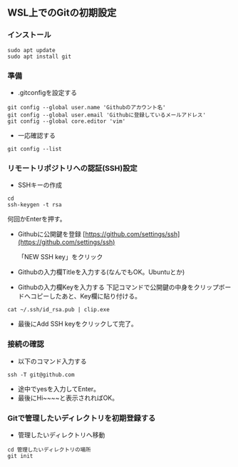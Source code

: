 ## WSL上でのGitの初期設定
### インストール
```
sudo apt update
sudo apt install git
```

### 準備
- .gitconfigを設定する
```
git config --global user.name 'Githubのアカウント名'
git config --global user.email 'Githubに登録しているメールアドレス'
git config --global core.editor 'vim'
```
- 一応確認する
```
git config --list
```

### リモートリポジトリへの認証(SSH)設定
- SSHキーの作成
```
cd
ssh-keygen -t rsa
```
何回かEnterを押す。

- Githubに公開鍵を登録
[https://github.com/settings/ssh](https://github.com/settings/ssh)

    「NEW SSH key」をクリック

- Githubの入力欄Titleを入力する(なんでもOK。Ubuntuとか)
- Githubの入力欄Keyを入力する
    下記コマンドで公開鍵の中身をクリップボードへコピーしたあと、Key欄に貼り付ける。
```
cat ~/.ssh/id_rsa.pub | clip.exe
```
- 最後にAdd SSH keyをクリックして完了。

### 接続の確認
- 以下のコマンド入力する
```
ssh -T git@github.com
```
- 途中でyesを入力してEnter。
- 最後にHi~~~~と表示されればOK。

### Gitで管理したいディレクトリを初期登録する
- 管理したいディレクトリへ移動
```
cd 管理したいディレクトリの場所
git init
```



